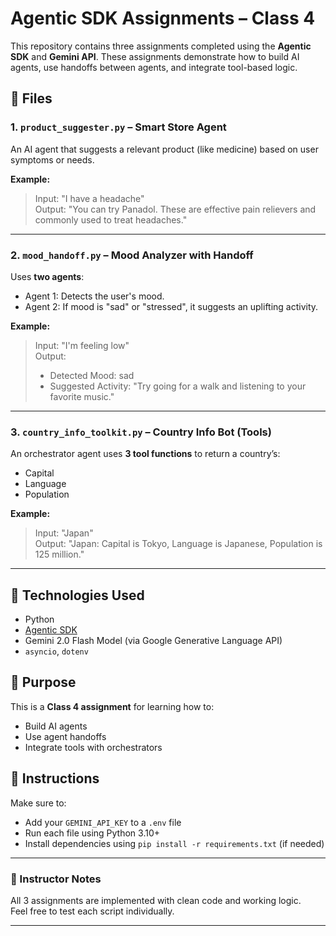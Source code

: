 # Agentic SDK Assignments – Class 4

This repository contains three assignments completed using the **Agentic SDK** and **Gemini API**. These assignments demonstrate how to build AI agents, use handoffs between agents, and integrate tool-based logic.

## 📁 Files

### 1. `product_suggester.py` – Smart Store Agent
An AI agent that suggests a relevant product (like medicine) based on user symptoms or needs.

**Example:**
> Input: "I have a headache"  
> Output: "You can try Panadol. These are effective pain relievers and commonly used to treat headaches."

---

### 2. `mood_handoff.py` – Mood Analyzer with Handoff
Uses **two agents**:
- Agent 1: Detects the user's mood.
- Agent 2: If mood is "sad" or "stressed", it suggests an uplifting activity.

**Example:**
> Input: "I'm feeling low"  
> Output:  
> - Detected Mood: sad  
> - Suggested Activity: "Try going for a walk and listening to your favorite music."

---

### 3. `country_info_toolkit.py` – Country Info Bot (Tools)
An orchestrator agent uses **3 tool functions** to return a country’s:
- Capital  
- Language  
- Population

**Example:**
> Input: "Japan"  
> Output: "Japan: Capital is Tokyo, Language is Japanese, Population is 125 million."

---

## 🔧 Technologies Used
- Python
- [Agentic SDK](https://github.com/panaversity/learn-agentic-ai)
- Gemini 2.0 Flash Model (via Google Generative Language API)
- `asyncio`, `dotenv`

## 🧠 Purpose
This is a **Class 4 assignment** for learning how to:
- Build AI agents
- Use agent handoffs
- Integrate tools with orchestrators

## 📌 Instructions
Make sure to:
- Add your `GEMINI_API_KEY` to a `.env` file
- Run each file using Python 3.10+  
- Install dependencies using `pip install -r requirements.txt` (if needed)

---

### 📅 Instructor Notes
All 3 assignments are implemented with clean code and working logic.  
Feel free to test each script individually.

---

